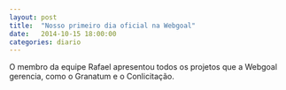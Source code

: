 ```yaml
---
layout: post
title:  "Nosso primeiro dia oficial na Webgoal"
date:   2014-10-15 18:00:00
categories: diario
---
```

O membro da equipe Rafael apresentou todos os projetos que a Webgoal gerencia, como o Granatum e o Conlicitação. 
